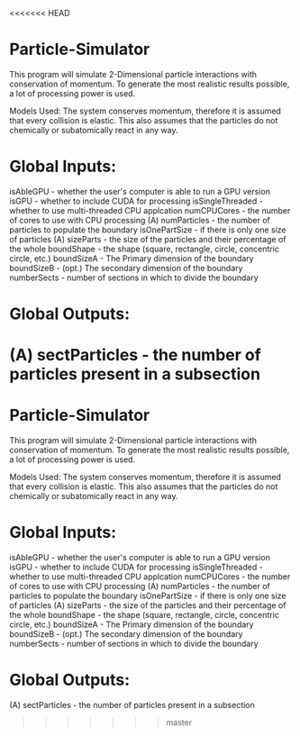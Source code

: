 <<<<<<< HEAD
# Particle-Simulator
This program will simulate 2-Dimensional particle interactions with conservation of momentum.
To generate the most realistic results possible, a lot of processing power is used.

Models Used:
The system conserves momentum, therefore it is assumed that every collision is elastic.
This also assumes that the particles do not chemically or subatomically react in any way.




# Global Inputs:

isAbleGPU - whether the user's computer is able to run a GPU version
isGPU - whether to include CUDA for processing
isSingleThreaded - whether to use multi-threaded CPU applcation
numCPUCores - the number of cores to use with CPU processing
(A) numParticles - the number of particles to populate the boundary
isOnePartSize - if there is only one size of particles 
(A) sizeParts - the size of the particles and their percentage of the whole
boundShape - the shape (square, rectangle, circle, concentric circle, etc.)
boundSizeA - The Primary dimension of the boundary
boundSizeB - (opt.) The secondary dimension of the boundary
numberSects - number of sections in which to divide the boundary

# Global Outputs:

(A) sectParticles - the number of particles present in a subsection
=======
# Particle-Simulator
This program will simulate 2-Dimensional particle interactions with conservation of momentum.
To generate the most realistic results possible, a lot of processing power is used.

Models Used:
The system conserves momentum, therefore it is assumed that every collision is elastic.
This also assumes that the particles do not chemically or subatomically react in any way.




# Global Inputs:

isAbleGPU - whether the user's computer is able to run a GPU version
isGPU - whether to include CUDA for processing
isSingleThreaded - whether to use multi-threaded CPU applcation
numCPUCores - the number of cores to use with CPU processing
(A) numParticles - the number of particles to populate the boundary
isOnePartSize - if there is only one size of particles 
(A) sizeParts - the size of the particles and their percentage of the whole
boundShape - the shape (square, rectangle, circle, concentric circle, etc.)
boundSizeA - The Primary dimension of the boundary
boundSizeB - (opt.) The secondary dimension of the boundary
numberSects - number of sections in which to divide the boundary

# Global Outputs:

(A) sectParticles - the number of particles present in a subsection
>>>>>>> master
